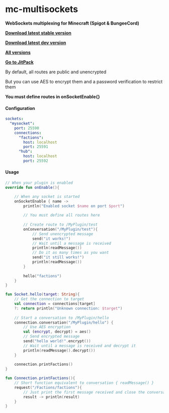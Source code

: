 # mc-multisockets

**WebSockets multiplexing for Minecraft (Spigot & BungeeCord)**

[**Download latest stable version**](https://jitpack.io/com/github/hazae41/mc-multisockets/master-SNAPSHOT/mc-multisockets-master-SNAPSHOT-bundle.jar)

[**Download latest dev version**](https://jitpack.io/com/github/hazae41/mc-multisockets/dev-SNAPSHOT/mc-multisockets-dev-SNAPSHOT-bundle.jar)

[**All versions**](https://github.com/hazae41/mc-multisockets/releases)

[**Go to JitPack**](https://jitpack.io/#hazae41/mc-multisockets/master-SNAPSHOT)

By default, all routes are public and unencrypted

But you can use AES to encrypt them and a password verification to restrict them

**You must define routes in onSocketEnable{}**

#### Configuration

```yaml
sockets:
  "mysocket":
    port: 25590
    connections:
      "factions":
        host: localhost
        port: 25591
      "hub":
        host: localhost
        port: 25592
```

#### Usage

```kotlin
// When your plugin is enabled
override fun onEnable(){

    // When any socket is started
    onSocketEnable { name ->
        println("Enabled socket $name on port $port")
        
        // You must define all routes here
    
        // Create route to /MyPlugin/test
        onConversation("/MyPlugin/test"){
            // Send unencrypted message
            send("it works!")
            // Wait until a message is received
            println(readMessage())
            // Do it as many times as you want
            send("it still works!")
            println(readMessage())
        }
        
        hello("factions")
    }
}

fun Socket.hello(target: String){
    // Get the connection to target
    val connection = connections[target]
    ?: return println("Unknown connection: $target")
    
    // Start a conversation to /MyPlugin/hello
    connection.conversation("/MyPlugin/hello") {
        // Use AES encryption
        val (encrypt, decrypt) = aes()
        // Send encrypted message
        send("hello world!".encrypt())
        // Wait until a message is received and decrypt it
        println(readMessage().decrypt())
    }
    
    connection.printFactions()
}

fun Connection.printFactions(){
    // Short function equivalent to conversation { readMessage() }
    request("/Factions/factions"){
        // Just print the first message received and close the conversation
        result -> println(result)
    }
}
```
